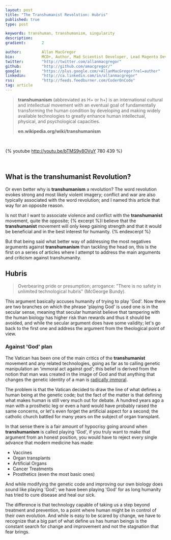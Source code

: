 ```yaml
---
layout: post
title: "The Transhumanist Revolution: Hubris"
published: true
type: post

keywords: transhuman, transhumanism, singularity
description:
gradient: 		2

author: 		Allan MacGregor
bio: 			MCD+, Author, Mad Scientist Developer, Lead Magento Developer @demacmedia.
twitter: 		"http://twitter.com/allanmacgregor"
github: 		"http://github.com/amacgregor/"
google: 		"https://plus.google.com/+AllanMacGregor?rel=author"
linkedin: 		"http://ca.linkedin.com/in/allanmacgregor"
rss: 			"http://feeds.feedburner.com/CoderOnCode"
tag: article
---
```


> **transhumanism** (abbreviated as H+ or h+) is an international cultural and intellectual movement with an eventual goal of fundamentally transforming the human condition by developing and making widely available technologies to greatly enhance human intellectual, physical, and psychological capacities. 
> 
> **en.wikipedia.org/wiki/transhumanism**




<br/>

{% youtube http://youtu.be/bTMS9y8OVuY 780 439 %}

<br/>


## What is the **transhumanist** Revolution?

Or even better why is **transhumanism** a revolution? The word revolution evokes strong and most likely violent imagery; conflict and war are also typically associated with the word revolution; and I named this article that way for an opposite reason. 

Is not that I want to associate violence and conflict with the **transhumanist** movement, quite the opposite; {% excerpt %}I believe that the **transhumanist** movement will only keep gaining strength and that it would be beneficial and in the best interest for humanity. {% endexcerpt %}

But that being said  what better way of addressing the most negatives arguments against **transhumanism** than tackling the head on, this is the first on a series of articles where I attempt to address the main arguments and criticism against transhumanity. 

## Hubris

> Overbearing pride or presumption; arrogance: "There is no safety in unlimited technological hubris" (McGeorge Bundy).

This argument basically accuses humanity of trying to play 'God'. Now there are two branches on which the phrase 'playing God' is used one is in the secular sense, meaning that secular humanist believe that tampering with the human biology has higher risk than rewards and thus it should be avoided, and while the secular argument does have some validity; let's go back to the first one and address the argument from the theological point of view.

### Against 'God' plan 

The Vatican has been one of the main critics of the **transhumanist** movement and any related technologies, going as far as to calling genetic manipulation an 'immoral act against god'; this belief is derived from the notion that man was created in the image of God and that anything that changes the genetic identity of a man is [radically immoral](http://www.vatican.va/roman_curia/congregations/cfaith/cti_documents/rc_con_cfaith_doc_20040723_communion-stewardship_en.html). 

The problem is that the Vatican decided to draw the line of what defines a human being at the genetic code; but the fact of the matter is that defining what makes human is still very much out for debate. A hundred years ago a man with a prosthetic leg or even a hard would have probably raised the same concerns, or let's even forget the artificial aspect for a second; the catholic church battled for many years on the subject of organ transplant. 

In that sense there is a fair amount of hypocrisy going around when **transhumanism** is called playing 'God', if you truly want to make that argument from an honest position, you would have to reject every single advance that modern medicine has made:

- Vaccines 
- Organ transplants
- Artificial Organs
- Cancer Treatments
- Prosthetics (even the most basic ones)

And while modifying the genetic code and improving our own biology does sound like playing 'God'; we have been playing 'God' for as long humanity has tried to cure disease and heal our sick.

The difference is that technology capable of taking us a step beyond treatment and prevention, to a point where human might be in control of their own evolution. And while is easy to be scared by change, we have to recognize that a big part of what define us has human beings is the constant search for change and improvement and not the stagnation that fear brings.



